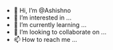 - 👋 Hi, I’m @Ashishno
- 👀 I’m interested in ...
- 🌱 I’m currently learning ...
- 💞️ I’m looking to collaborate on ...
- 📫 How to reach me ...

<!---
Ashishno/Ashishno is a ✨ special ✨ repository because its `README.md` (this file) appears on your GitHub profile.
You can click the Preview link to take a look at your changes.
--->
